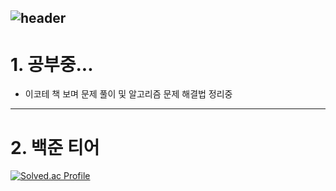 ![header](https://capsule-render.vercel.app/api?type=slice&color=gradient&height=200&section=footer&text=Algorithm&fontSize=100)
---------------------------------------
# 1. 공부중...
* 이코테 책 보며 문제 풀이 및 알고리즘 문제 해결법 정리중
---------------------------------------
# 2. 백준 티어
[![Solved.ac Profile](http://mazassumnida.wtf/api/v2/generate_badge?boj=animoto1)](https://solved.ac/animoto1/)
